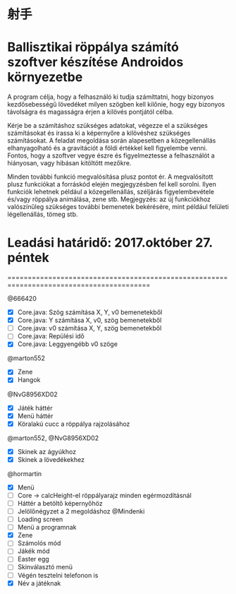 # 射手
# Ballisztikai röppálya számító szoftver készítése Androidos környezetbe

A program célja, hogy a felhasználó ki tudja számíttatni, hogy bizonyos kezdősebességű lövedéket
milyen szögben kell kilőnie, hogy egy bizonyos távolságra és magasságra érjen a kilövés pontjától
célba.

Kérje be a számításhoz szükséges adatokat, végezze el a szükséges számításokat és írassa ki a
képernyőre a kilövéshez szükséges számításokat. A feladat megoldása során alapesetben a
közegellenállás elhanyagolható és a gravitációt a földi értékkel kell figyelembe venni.
Fontos, hogy a szoftver vegye észre és figyelmeztesse a felhasználót a hiányosan, vagy hibásan
kitöltött mezőkre.

Minden további funkció megvalósítása plusz pontot ér. A megvalósított plusz funkciókat a forráskód
elején megjegyzésben fel kell sorolni. Ilyen funkciók lehetnek például a közegellenállás, széljárás
figyelembevétele és/vagy röppálya animálása, zene stb. Megjegyzés: az új funkciókhoz valószínűleg
szükséges további bemenetek bekérésére, mint például felületi légellenállás, tömeg stb.

# Leadási határidő: 2017.október 27. péntek

=========================================================================================

@666420
- [X] Core.java: Szög számítása X, Y, v0 bemenetekből
- [X] Core.java: Y számítása X, v0, szög bemenetekből
- [ ] Core.java: v0 számítása X, Y, szög bemenetekből
- [ ] Core.java: Repülési idő
- [X] Core.java: Leggyengébb v0 szöge

@marton552
- [X] Zene
- [X] Hangok

@NvG8956XD02
- [X] Játék háttér
- [X] Menü háttér
- [X] Köralakú cucc a röppálya rajzolásához

@marton552, @NvG8956XD02
- [X] Skinek az ágyúkhoz
- [X] Skinek a lövedékekhez

@hormartin
- [X] Menü
- [ ] Core -> calcHeight-el röppályarajz minden egérmozdításnál
- [ ] Háttér a betöltő képernyőhöz
- [ ] Jelölőnégyzet a 2 megoldáshoz
@Mindenki
- [ ] Loading screen
- [ ] Menü a programnak
- [X] Zene
- [ ] Számolós mód
- [ ] Jákék mód
- [ ] Easter egg
- [ ] Skinválasztó menü
- [ ] Végén tesztelni telefonon is
- [X] Név a játéknak
